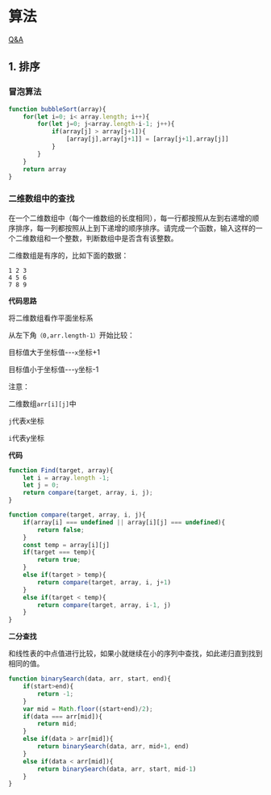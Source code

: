 # 算法

[Q&A](http://www.conardli.top/docs/algorithm/%E6%9F%A5%E6%89%BE/%E4%BA%8C%E7%BB%B4%E6%95%B0%E7%BB%84%E6%9F%A5%E6%89%BE.html#%E9%A2%98%E7%9B%AE)

## 1. 排序

### 冒泡算法

```js
function bubbleSort(array){
    for(let i=0; i< array.length; i++){
        for(let j=0; j<array.length-i-1; j++){
        	if(array[j] > array[j+1]){
                [array[j],array[j+1]] = [array[j+1],array[j]]
            }
    	}
    }
    return array
}
```



### 二维数组中的查找

在一个二维数组中（每个一维数组的长度相同），每一行都按照从左到右递增的顺序排序，每一列都按照从上到下递增的顺序排序。请完成一个函数，输入这样的一个二维数组和一个整数，判断数组中是否含有该整数。

二维数组是有序的，比如下面的数据：

```text
1 2 3
4 5 6
7 8 9
```



**代码思路**

将二维数组看作平面坐标系

从左下角`（0,arr.length-1）`开始比较：

目标值大于坐标值---`x`坐标+1

目标值小于坐标值---`y`坐标-1

注意：

二维数组`arr[i][j]`中

`j`代表x坐标

`i`代表y坐标



**代码**

```js
function Find(target, array){
	let i = array.length -1;
    let j = 0;
    return compare(target, array, i, j);
}

function compare(target, array, i, j){
    if(array[i] === undefined || array[i][j] === undefined){
        return false;
    }
    const temp = array[i][j]
    if(target === temp){
        return true;
    }
    else if(target > temp){
        return compare(target, array, i, j+1)
    }
    else if(target < temp){
        return compare(target, array, i-1, j)
    }
}
```



**二分查找**

和线性表的中点值进行比较，如果小就继续在小的序列中查找，如此递归直到找到相同的值。

```js
function binarySearch(data, arr, start, end){
    if(start>end){
        return -1;
    }
    var mid = Math.floor((start+end)/2);
    if(data === arr[mid]){
        return mid;
    }
    else if(data > arr[mid]){
        return binarySearch(data, arr, mid+1, end)
    }
    else if(data < arr[mid]){
        return binarySearch(data, arr, start, mid-1)
    }
}
```

